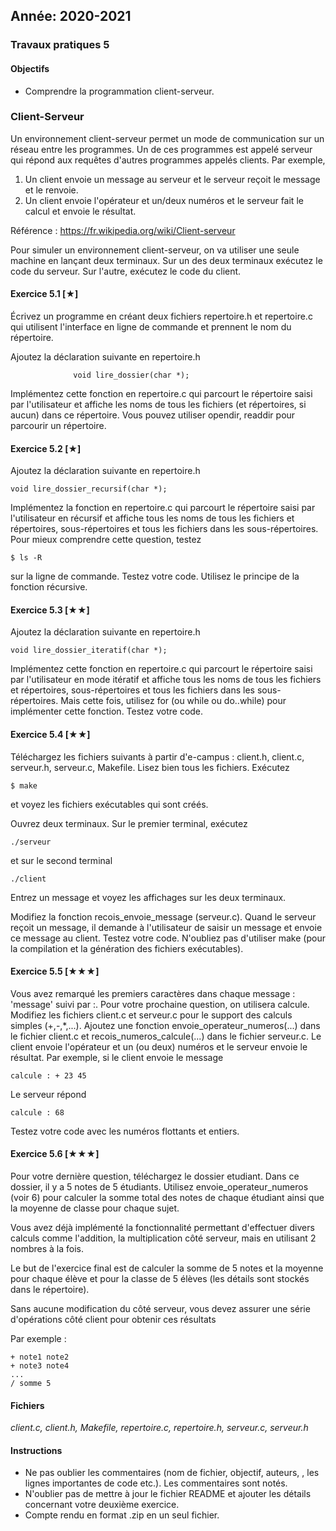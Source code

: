 Année: 2020-2021
----------------

### Travaux pratiques 5

#### Objectifs

-   Comprendre la programmation client-serveur.

### Client-Serveur

Un environnement client-serveur permet un mode de communication sur un
réseau entre les programmes. Un de ces programmes est appelé serveur qui
répond aux requêtes d'autres programmes appelés clients. Par exemple,

1.  Un client envoie un message au serveur et le serveur reçoit le
    message et le renvoie.
2.  Un client envoie l'opérateur et un/deux numéros et le serveur fait
    le calcul et envoie le résultat.

Référence : <https://fr.wikipedia.org/wiki/Client-serveur>

Pour simuler un environnement client-serveur, on va utiliser une seule
machine en lançant deux terminaux. Sur un des deux terminaux exécutez le
code du serveur. Sur l'autre, exécutez le code du client.

#### Exercice 5.1 [★]


Écrivez un programme en créant deux fichiers repertoire.h et
repertoire.c qui utilisent l'interface en ligne de commande et prennent
le nom du répertoire.

Ajoutez la déclaration suivante en repertoire.h
```
              void lire_dossier(char *);             
```

Implémentez cette fonction en repertoire.c qui parcourt le répertoire
saisi par l'utilisateur et affiche les noms de tous les fichiers (et
répertoires, si aucun) dans ce répertoire. Vous pouvez utiliser opendir,
readdir pour parcourir un répertoire.


#### Exercice 5.2 [★]


Ajoutez la déclaration suivante en repertoire.h

```
void lire_dossier_recursif(char *);             
```

Implémentez la fonction en repertoire.c qui parcourt le répertoire saisi
par l'utilisateur en récursif et affiche tous les noms de tous les
fichiers et répertoires, sous-répertoires et tous les fichiers dans les
sous-répertoires. Pour mieux comprendre cette question, testez

```
$ ls -R              
```

sur la ligne de commande. Testez votre code. Utilisez le principe de la
fonction récursive.


#### Exercice 5.3 [★★]


Ajoutez la déclaration suivante en repertoire.h

```
void lire_dossier_iteratif(char *);              
```

Implémentez cette fonction en repertoire.c qui parcourt le répertoire
saisi par l'utilisateur en mode itératif et affiche tous les noms de
tous les fichiers et répertoires, sous-répertoires et tous les fichiers
dans les sous-répertoires. Mais cette fois, utilisez for (ou while ou
do..while) pour implémenter cette fonction. Testez votre code.


#### Exercice 5.4 [★★]


Téléchargez les fichiers suivants à partir d'e-campus : client.h,
client.c, serveur.h, serveur.c, Makefile. Lisez bien tous les fichiers.
Exécutez

```
$ make             
```

et voyez les fichiers exécutables qui sont créés.

Ouvrez deux terminaux. Sur le premier terminal, exécutez

```
./serveur             
```

et sur le second terminal

```
./client             
```

Entrez un message et voyez les affichages sur les deux terminaux.

Modifiez la fonction recois_envoie_message (serveur.c). Quand le
serveur reçoit un message, il demande à l'utilisateur de saisir un
message et envoie ce message au client. Testez votre code. N'oubliez pas
d'utiliser make (pour la compilation et la génération des fichiers
exécutables).


#### Exercice 5.5 [★★★]


Vous avez remarqué les premiers caractères dans chaque message :
'message' suivi par :. Pour votre prochaine question, on utilisera
calcule. Modifiez les fichiers client.c et serveur.c pour le support des
calculs simples (+,-,*,...). Ajoutez une fonction
envoie_operateur_numeros(...) dans le fichier client.c et
recois_numeros_calcule(...) dans le fichier serveur.c. Le client
envoie l'opérateur et un (ou deux) numéros et le serveur envoie le
résultat. Par exemple, si le client envoie le message

```
calcule : + 23 45             
```

Le serveur répond

```
calcule : 68              
```

Testez votre code avec les numéros flottants et entiers.


#### Exercice 5.6 [★★★]


Pour votre dernière question, téléchargez le dossier etudiant. Dans ce
dossier, il y a 5 notes de 5 étudiants. Utilisez
envoie_operateur_numeros (voir 6) pour calculer la somme total des
notes de chaque étudiant ainsi que la moyenne de classe pour chaque
sujet.

Vous avez déjà implémenté la fonctionnalité permettant d'effectuer divers calculs comme l'addition,
la multiplication côté serveur, mais en utilisant 2 nombres à la fois.

Le but de l'exercice final est de calculer la somme de 5 notes et la moyenne pour chaque élève 
et pour la classe de 5 élèves (les détails sont stockés dans le répertoire). 

Sans aucune modification du côté serveur, vous devez assurer une série d'opérations côté client pour obtenir ces résultats

Par exemple :
```
+ note1 note2
+ note3 note4
...
/ somme 5
```


#### Fichiers

*client.c, client.h, Makefile, repertoire.c, repertoire.h, serveur.c,
serveur.h*

#### Instructions

-   Ne pas oublier les commentaires (nom de fichier, objectif, auteurs,
    , les lignes importantes de code etc.). Les commentaires sont notés.
-   N'oublier pas de mettre à jour le fichier README et ajouter les
    détails concernant votre deuxième exercice.
-   Compte rendu en format .zip en un seul fichier.



